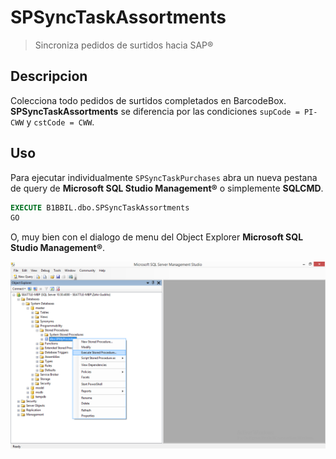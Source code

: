 # SPSyncTaskAssortments
> Sincroniza pedidos de surtidos hacia SAP®

## Descripcion
Colecciona todo pedidos de surtidos completados en BarcodeBox. __SPSyncTaskAssortments__ se diferencia por las condiciones `supCode = PI-CWW` y `cstCode = CWW`.

## Uso
Para ejecutar individualmente `SPSyncTaskPurchases` abra un nueva pestana de query de __Microsoft SQL Studio Management®__ o simplemente __SQLCMD__.

```sql
EXECUTE B1BBIL.dbo.SPSyncTaskAssortments
GO
```

O, muy bien con el dialogo de menu del Object Explorer __Microsoft SQL Studio Management®__.

![Nota: Imagen no aplica al SP actual. Solamente para muestra](../../a.png)
